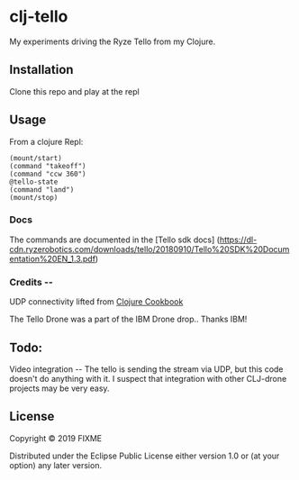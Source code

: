 # clj-tello

My experiments driving the Ryze Tello from my Clojure.  

## Installation

Clone this repo and play at the repl

## Usage

From a clojure Repl:
```
(mount/start)   
(command "takeoff")
(command "ccw 360")
@tello-state  
(command "land")
(mount/stop)
```
### Docs
The commands are documented in the [Tello sdk docs] (https://dl-cdn.ryzerobotics.com/downloads/tello/20180910/Tello%20SDK%20Documentation%20EN_1.3.pdf)

### Credits --
UDP connectivity lifted from [Clojure Cookbook](https://github.com/clojure-cookbook/clojure-cookbook/blob/master/05_network-io/5-11_udp.asciidoc)

The Tello Drone was a part of the IBM Drone drop..  Thanks IBM!

## Todo:
Video integration -- The tello is sending the stream via UDP, but this code doesn't do anything with it.
I suspect that integration with other CLJ-drone projects may be very easy.

## License

Copyright © 2019 FIXME

Distributed under the Eclipse Public License either version 1.0 or (at
your option) any later version.
